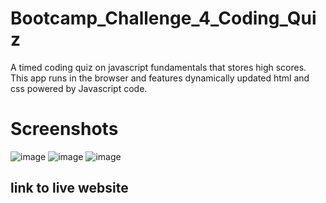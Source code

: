 # Bootcamp_Challenge_4_Coding_Quiz
A timed coding quiz on javascript fundamentals that stores high scores.
This app runs in the browser and features dynamically updated html and css powered by Javascript code.
# Screenshots
![image](https://user-images.githubusercontent.com/110688175/189763608-7b4222fd-918a-412d-92bc-384fb7a6fbd5.png)
![image](https://user-images.githubusercontent.com/110688175/189763734-a7a86263-5b16-4056-b84d-9249805e6da9.png)
![image](https://user-images.githubusercontent.com/110688175/189763796-065a15aa-051e-4197-8f01-6479c399a084.png)

## link to live website

